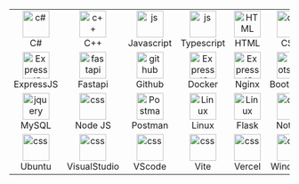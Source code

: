 


<table>
  <tr>
    <td align="center" width="96">
        <img src="https://skillicons.dev/icons?i=cs" width="48" height="48" alt="c#" />
      <br>C#
    </td>
       <td align="center" width="96">
        <img src="https://skillicons.dev/icons?i=c" width="48" height="48" alt="c++" />
      <br>C++
    </td>
    <td align="center" width="96">
              <img src="https://skillicons.dev/icons?i=js" width="48" height="48" alt="js" />
      <br>Javascript
    </td>
      <td align="center" width="96">
              <img src="https://skillicons.dev/icons?i=ts" width="48" height="48" alt="js" />
      <br>Typescript
    </td>
       <td align="center"  width="96">
        <img src="https://skillicons.dev/icons?i=html" width="48" height="48" alt="HTML" />
      <br>HTML
    </td>
    <td align="center" width="96">
        <img src="https://skillicons.dev/icons?i=css" width="48" height="48" alt="css" />
      <br>CSS
    </td>
      <td align="center" width="96">
        <img src="https://skillicons.dev/icons?i=nextjs" width="48" height="48" alt="css" />
      <br>Next JS
    </td>
                <td align="center" width="96">
        <img src="https://skillicons.dev/icons?i=react" width="48" height="48" alt="css" />
      <br>React
    </td>
     <td align="center" width="96">
        <img src="https://skillicons.dev/icons?i=vue" width="48" height="48" alt="css" />
      <br>Vue
    
  </tr>
  <tr>
    <td align="center" width="96">
       <img src="https://skillicons.dev/icons?i=express" width="48" height="48" alt="ExpressJS" >
      <br>ExpressJS
    </td>
    <td align="center" width="96">
      <img src="https://skillicons.dev/icons?i=fastapi" width="48" height="48" alt="fastapi" />
      <br>Fastapi
    </td>
       <td align="center" width="96">
     <img src="https://skillicons.dev/icons?i=github" width="48" height="48" alt="github" />
      <br>Github
    </td>
          <td align="center" width="96">
        <img src="https://skillicons.dev/icons?i=docker" width="48" height="48" alt="ExpressJS">
      <br>Docker
    </td>
    <td align="center" width="96">
     <img src="https://skillicons.dev/icons?i=nginx" width="48" height="48" alt="ExpressJS">
      <br>Nginx
    </td>
    <td align="center"  width="96">
        <img src="https://skillicons.dev/icons?i=bootstrap" width="48" height="48" alt="bootstrap" />
      <br>Bootstrap
    </td>
    <td align="center" width="96">
        <img src="https://skillicons.dev/icons?i=tailwind" width="48" height="48" alt="tailwind" />
      <br>Tailwind
    </td>
        <td align="center" width="96">
        <img src="https://skillicons.dev/icons?i=jquery" width="48" height="48" alt="jquery" />
      <br>JQuery
    </td>
       <td align="center" width="96">
        <img src="https://skillicons.dev/icons?i=mongo" width="48" height="48" alt="css" />
      <br>MongoDB
    </td>
    
  </tr>
   <tr>
       <td align="center" width="96">
        <img src="https://skillicons.dev/icons?i=mysql" width="48" height="48" alt="jquery" />
      <br>MySQL
    </td>
     <td align="center" width="96">
        <img src="https://skillicons.dev/icons?i=nodejs" width="48" height="48" alt="css" />
      <br>Node JS
    </td>
        <td align="center" width="96">
        <img src="https://skillicons.dev/icons?i=postman" width="48" height="48" alt="Postman" />
      <br>Postman
    </td>
            <td align="center" width="96">
        <img src="https://skillicons.dev/icons?i=linux" width="48" height="48" alt="Linux" />
      <br>Linux
    </td>
           <td align="center" width="96">
        <img src="https://skillicons.dev/icons?i=flask" width="48" height="48" alt="Linux" />
      <br>Flask
    </td>
        <td align="center" width="96">
        <img src="https://skillicons.dev/icons?i=notion" width="48" height="48" alt="css" />
      <br>Notion
    </td>
           <td align="center" width="96">
        <img src="https://skillicons.dev/icons?i=npm" width="48" height="48" alt="css" />
      <br>NPM
    </td>
          <td align="center" width="96">
        <img src="https://skillicons.dev/icons?i=raspberrypi" width="48" height="48" alt="css" />
      <br>Raspberrypi
    </td>
    </td>
              <td align="center" width="96">
        <img src="https://skillicons.dev/icons?i=sqlite" width="48" height="48" alt="css" />
      <br>SQLite
    </td>
     
  </tr>
  <tr>
    <td align="center" width="96">
        <img src="https://skillicons.dev/icons?i=ubuntu" width="48" height="48" alt="css" />
      <br>Ubuntu
    </td>
    <td align="center" width="96">
        <img src="https://skillicons.dev/icons?i=visualstudio" width="48" height="48" alt="css" />
      <br>VisualStudio
    </td>
     <td align="center" width="96">
        <img src="https://skillicons.dev/icons?i=vscode" width="48" height="48" alt="css" />
      <br>VScode
    </td>
    <td align="center" width="96">
        <img src="https://skillicons.dev/icons?i=vite" width="48" height="48" alt="css" />
      <br>Vite
    </td>
     <td align="center" width="96">
        <img src="https://skillicons.dev/icons?i=vercel" width="48" height="48" alt="css" />
      <br>Vercel
    </td>   <td align="center" width="96">
        <img src="https://skillicons.dev/icons?i=windows" width="48" height="48" alt="css" />
      <br>Windows
    </td>
     <td align="center" width="96">
        <img src="https://skillicons.dev/icons?i=python" width="48" height="48" alt="python" />
      <br>Python
    </td>
           <td align="center" width="96">
        <img src="https://skillicons.dev/icons?i=selenium" width="48" height="48" alt="css" />
      <br>Selenium
    </td>
         <td align="center" width="96">
        <img src="https://skillicons.dev/icons?i=tensorflow" width="48" height="48" alt="css" />
      <br>Tensorflow
    </td>
   </tr>
 <tr>
 </tr>
</table>
